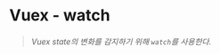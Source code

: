 # Vuex - watch

> ###### Vuex state의 변화를 감지하기 위해 `watch`를 사용한다.
>
> [store.watch in Vuex :: 마이구미]: https://mygumi.tistory.com/182



